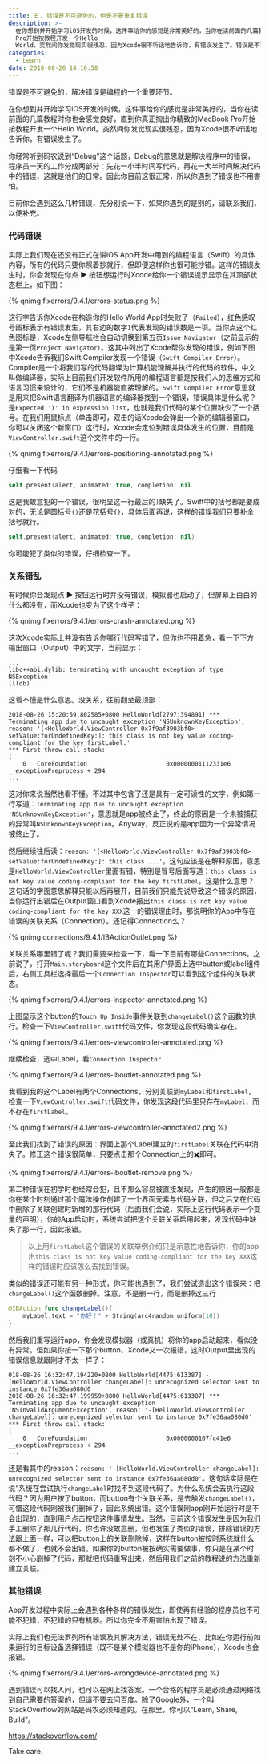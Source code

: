 ```yaml
---
title: 五. 错误是不可避免的，但是不要重复错误
description: >-
  在你想到并开始学习iOS开发的时候，这件事给你的感觉是非常美好的，当你在读前面的几篇教程时你也会感觉良好，直到你真正掏出你精致的MacBook
  Pro开始按教程开发一个Hello
  World。突然间你发觉现实很残忍，因为Xcode很不听话地告诉你，有错误发生了。错误是不可避免的，解决错误是编程的一个重要环境。你经常听到码农说到“Debug”这个话题，Debug的意思就是解决程序中的错误，程序员一天的工作分成两部分：先花一小半时间写代码，再花一大半时间解决代码中的错误，这就是他们的日常。因此你目前这很正常，所以你遇到了错误也不用害怕。
categories:
  - Learn
date: 2018-08-26 14:16:58
---
```

<!-- block -->
错误是不可避免的，解决错误是编程的一个重要环节。
<!-- block -->

在你想到并开始学习iOS开发的时候，这件事给你的感觉是非常美好的，当你在读前面的几篇教程时你也会感觉良好，直到你真正掏出你精致的MacBook Pro开始按教程开发一个Hello World。突然间你发觉现实很残忍，因为Xcode很不听话地告诉你，有错误发生了。

你经常听到码农说到“Debug”这个话题，Debug的意思就是解决程序中的错误，程序员一天的工作分成两部分：先花一小半时间写代码，再花一大半时间解决代码中的错误，这就是他们的日常。因此你目前这很正常，所以你遇到了错误也不用害怕。

目前你会遇到这么几种错误，先分别说一下，如果你遇到的是别的，请联系我们，以便补充。

### 代码错误

实际上我们现在还没有正式在讲iOS App开发中用到的编程语言（Swift）的具体内容，所有的代码只要你照着抄就行，但即便这样你也很可能抄错。这样的错误发生时，你会发现在你点 ▶ 按钮想运行时Xcode给你一个错误提示显示在其顶部状态栏上，如下图：

{% qnimg fixerrors/9.4.1/errors-status.png %}

这行字告诉你Xcode在构造你的Hello World App时失败了（`Failed`），红色感叹号图标表示有错误发生，其右边的数字`1`代表发现的错误数是一项。当你点这个红色图标是，Xcode左侧导航栏会自动切换到第五页`Issue Navigator`（之前显示的是第一页`Project Navigator`）。这其中列出了Xcode帮你发现的错误，例如下图中Xcode告诉我们Swift Compiler发现一个错误（`Swift Compiler Error`）。Compiler是一个将我们写的代码翻译为计算机能理解并执行的代码的软件，中文叫做编译器，实际上目前我们开发软件所用的编程语言都是按我们人的思维方式和语言习惯来设计的，它们不是机器能直接理解的。`Swift Compiler Error`意思就是用来把Swift语言翻译为机器语言的编译器找到一个错误，错误具体是什么呢？是`Expected ')' in expression list`，也就是我们代码的某个位置缺少了一个括号。在我们用鼠标点（单击即可，双击的话Xcode会弹出一个新的编辑器窗口，你可以关闭这个新窗口）这行时，Xcode会定位到错误具体发生的位置，目前是`ViewController.swift`这个文件中的一行。

{% qnimg fixerrors/9.4.1/errors-positioning-annotated.png %}

仔细看一下代码

``` swift
self.present(alert, animated: true, completion: nil
```

这是我故意犯的一个错误，很明显这一行最后的`)`缺失了。Swift中的括号都是要成对的，无论是圆括号`()`还是花括号`{}`，具体后面再说，这样的错误我们只要补全括号就行。

``` swift
self.present(alert, animated: true, completion: nil)
```

你可能犯了类似的错误，仔细检查一下。

### 关系错乱

有时候你会发现点 ▶ 按钮运行时并没有错误，模拟器也启动了，但屏幕上白白的什么都没有，而Xcode也变为了这个样子：

{% qnimg fixerrors/9.4.1/errors-crash-annotated.png %}

这次Xcode实际上并没有告诉你哪行代码写错了，但你也不用着急，看一下下方输出窗口（Output）中的文字，当前显示：

``` 
...
libc++abi.dylib: terminating with uncaught exception of type NSException
(lldb) 
```

这看不懂是什么意思。没关系，往前翻至最顶部：

```
2018-08-26 15:20:59.802585+0800 HelloWorld[2797:394891] *** Terminating app due to uncaught exception 'NSUnknownKeyException', reason: '[<HelloWorld.ViewController 0x7f9af3903bf0> setValue:forUndefinedKey:]: this class is not key value coding-compliant for the key firstLabel.'
*** First throw call stack:
(
	0   CoreFoundation                      0x00000001112331e6 __exceptionPreprocess + 294
...

```

这对你来说当然也看不懂。不过其中包含了还是具有一定可读性的文字，例如第一行写道：`Terminating app due to uncaught exception 'NSUnknownKeyException'`，意思就是app被终止了，终止的原因是一个未被捕获的异常叫`NSUnknownKeyException`。Anyway，反正说的是app因为一个异常情况被终止了。

然后继续往后读：`reason: '[<HelloWorld.ViewController 0x7f9af3903bf0> setValue:forUndefinedKey:]: this class ...'`。这句应该是在解释原因，意思是`HelloWorld.ViewController`里面有错，特别是冒号后面写道：`this class is not key value coding-compliant for the key firstLabel`。这是什么意思？这句话的字面意思解释只能以后再展开，目前我们只能先说导致这个错误的原因，当你运行出错后在Output窗口看到Xcode报出`this class is not key value coding-compliant for the key XXX`这一的错误理由时，那说明你的App中存在错误的关联关系（Connection）。还记得Connection么？

{% qnimg connections/9.4.1/IBActionOutlet.png %}

关联关系哪里错了呢？我们需要来检查一下，看一下目前有哪些Connections。之前说了，打开`Main.storyboard`这个文件后在其用户界面上选中button或label组件后，右侧工具栏选择最后一个`Connection Inspector`可以看到这个组件的关联状态。

{% qnimg fixerrors/9.4.1/errors-inspector-annotated.png %}

上图显示这个button的`Touch Up Inside`事件关联到`changeLabel()`这个函数的执行。检查一下`ViewController.swift`代码文件，你发现这段代码确实存在。

{% qnimg fixerrors/9.4.1/errors-viewcontroller-annotated.png %}

继续检查，选中Label，看`Connection Inspector`


{% qnimg fixerrors/9.4.1/errors-iboutlet-annotated.png %}

我看到我的这个Label有两个Connections，分别关联到`myLabel`和`firstLabel`，检查一下`ViewController.swift`代码文件，你发现这段代码里只存在`myLabel`，而不存在`firstLabel`。

{% qnimg fixerrors/9.4.1/errors-viewcontroller-annotated2.png %}

至此我们找到了错误的原因：界面上那个Label建立的`firstLabel`关联在代码中消失了。修正这个错误很简单，只要点击那个Connection上的✖️即可。

{% qnimg fixerrors/9.4.1/errors-iboutlet-remove.png %}

第二种错误在初学时也经常会犯，且不那么容易被直接发现，产生的原因一般都是你在某个时刻通过那个魔法操作创建了一个界面元素与代码关联，但之后又在代码中删除了关联创建时新增的那行代码（后面我们会说，实际上这行代码表示一个变量的声明），你的App启动时，系统尝试把这个关联关系启用起来，发现代码中缺失了那一行，因此报错。

> 以上用`firstLabel`这个错误的关联举例介绍只是示意性地告诉你，你的app出`this class is not key value coding-compliant for the key XXX`这样的错误时应该怎么去找到错误。

类似的错误还可能有另一种形式，你可能也遇到了，我们尝试造出这个错误来：把`changeLabel()`这个函数删掉。注意，不是删一行，而是删掉这三行

``` swift
@IBAction func changeLabel(){
    myLabel.text = "你好！" + String(arc4random_uniform(10))
}
```

然后我们重写运行app，你会发现模拟器（或真机）将你的app启动起来，看似没有异常。但如果你按一下那个button，Xcode又一次报错，这时Output里出现的错误信息就跟刚才不太一样了：

```
018-08-26 16:32:47.194220+0800 HelloWorld[4475:613387] -[HelloWorld.ViewController changeLabel]: unrecognized selector sent to instance 0x7fe36aa080d0
2018-08-26 16:32:47.199959+0800 HelloWorld[4475:613387] *** Terminating app due to uncaught exception 'NSInvalidArgumentException', reason: '-[HelloWorld.ViewController changeLabel]: unrecognized selector sent to instance 0x7fe36aa080d0'
*** First throw call stack:
(
	0   CoreFoundation                      0x0000000107fc41e6 __exceptionPreprocess + 294
...
```

还是看其中的reason：`reason: '-[HelloWorld.ViewController changeLabel]: unrecognized selector sent to instance 0x7fe36aa080d0'`。这句话实际是在说“系统在尝试执行`changeLabel`时找不到这段代码了。为什么系统会去执行这段代码？因为用户按了button，而button有个关联关系，是去触发`changeLabel()`，可惜这段代码刚被我们删掉了，因此系统出错。这个错误刚app刚开始运行时是不会出现的，直到用户点击按钮这件事情发生。当然，目前这个错误发生是因为我们手工删除了那几行代码，你也许没故意删，但也发生了类似的错误，排除错误的方法跟上面一样，可以把button上的关联删除掉，这样在button被按时系统就什么都不做了，也就不会出错。如果你的button被按确实需要做事，你只是在某个时刻不小心删掉了代码，那就把代码重写出来，然后用我们之前的教程说的方法重新建立关联。


<!-- 还有一种方式，我们可以选中`View Controller`，然后在`Connection Inspector`中就能看到其以下的所有组件的关联关系。  -->

### 其他错误

App开发过程中实际上会遇到各种各样的错误发生，即使再有经验的程序员也不可能不犯错，不犯错的只有机器。所以你完全不用害怕出现了错误。

实际上我们也无法罗列所有错误及其解决方法，错误无处不在，比如在你运行前如果运行的目标设备选择错误（既不是某个模拟器也不是你的iPhone），Xcode也会报错。

{% qnimg fixerrors/9.4.1/errors-wrongdevice-annotated.png %}


遇到错误可以找人问，也可以在网上找答案。一个合格的程序员是必须通过网络找到自己需要的答案的，但请不要去问百度。除了Google外，一个叫StackOverflow的网站是码农必须知道的。在那里，你可以“Learn, Share, Build”。

https://stackoverflow.com/

Take care.


